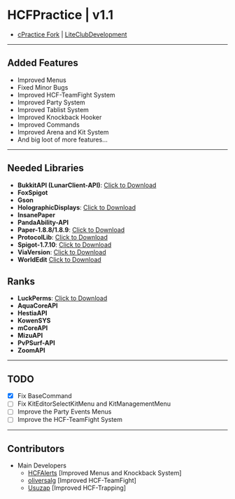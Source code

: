 # HCFPractice | v1.1
* [cPractice Fork](https://github.com/hmRemi/cPractice) | [LiteClubDevelopment](https://github.com/LiteClubDevelopment)
---
## Added Features
- Improved Menus
- Fixed Minor Bugs
- Improved HCF-TeamFight System
- Improved Party System
- Improved Tablist System
- Improved Knockback Hooker
- Improved Commands
- Improved Arena and Kit System
- And big loot of more features...
---
## Needed Libraries
- **BukkitAPI (LunarClient-API)**: [Click to Download](https://spigotmc.org/lunarclient-api/)
- **FoxSpigot**
- **Gson**
- **HolographicDisplays**: [Click to Download](https://bukkitproyects.org/holographicdisplays)
- **InsanePaper**
- **PandaAbility-API**
- **Paper-1.8.8/1.8.9**: [Click to Download](https://papermc.com)
- **ProtocolLib**: [Click to Download](https://spigotmc.org/protocollib)
- **Spigot-1.7.10**: [Click to Download](https://spigotmc.org)
- **ViaVersion**: [Click to Download](https://spigotmc.org/viaversion)
- **WorldEdit** [Click to Download](https://bukkitproyects.org/worldedit)

## Ranks
- **LuckPerms**: [Click to Download](https://luckperms.net)
- **AquaCoreAPI**
- **HestiaAPI**
- **KowenSYS**
- **mCoreAPI**
- **MizuAPI**
- **PvPSurf-API**
- **ZoomAPI**
---
## TODO
- [X] Fix BaseCommand
- [ ] Fix KitEditorSelectKitMenu and KitManagementMenu
- [ ] Improve the Party Events Menus
- [ ] Improve the HCF-TeamFight System

---
## Contributors
- Main Developers
  - [HCFAlerts](https://github.com/HCFAlerts) [Improved Menus and Knockback System]
  - [oliversalg](https://github.com/oliversalg) [Improved HCF-TeamFight]
  - [Usuzap](https://github.com/Usuzap) [Improved HCF-Trapping]
